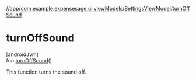 //[app](../../../index.md)/[com.example.expensesage.ui.viewModels](../index.md)/[SettingsViewModel](index.md)/[turnOffSound](turn-off-sound.md)

# turnOffSound

[androidJvm]\
fun [turnOffSound](turn-off-sound.md)()

This function turns the sound off.
